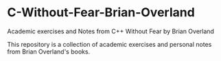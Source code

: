 # C-Without-Fear-Brian-Overland
Academic exercises and Notes from C++ Without Fear by Brian Overland

This repository is a collection of academic exercises and personal notes from Brian Overland's books.
